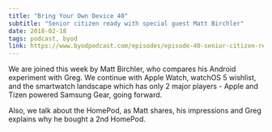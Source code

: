 ```yaml
---
title: "Bring Your Own Device 40"
subtitle: "Senior citizen ready with special guest Matt Birchler"
date: 2018-02-18
tags: podcast, byod
link: https://www.byodpodcast.com/episodes/episode-40-senior-citizen-ready-with-special-guest-matt-birchler/18/2/2018
---
```

We are joined this week by Matt Birchler, who compares his Android experiment with Greg. We continue with Apple Watch, watchOS 5 wishlist, and the smartwatch landscape which has only 2 major players - Apple and Tizen powered Samsung Gear, going forward.

Also, we talk about the HomePod, as Matt shares, his impressions and Greg explains why he bought a 2nd HomePod.
